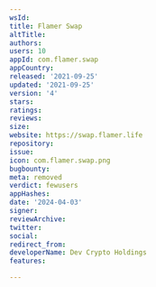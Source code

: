 ```yaml
---
wsId: 
title: Flamer Swap
altTitle: 
authors: 
users: 10
appId: com.flamer.swap
appCountry: 
released: '2021-09-25'
updated: '2021-09-25'
version: '4'
stars: 
ratings: 
reviews: 
size: 
website: https://swap.flamer.life
repository: 
issue: 
icon: com.flamer.swap.png
bugbounty: 
meta: removed
verdict: fewusers
appHashes: 
date: '2024-04-03'
signer: 
reviewArchive: 
twitter: 
social: 
redirect_from: 
developerName: Dev Crypto Holdings
features: 

---
```


